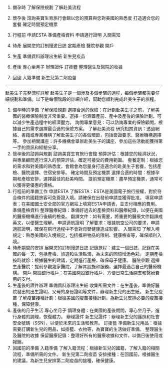 
1. 備孕時
了解保險規劃
了解赴美流程

2. 懷孕後
諮詢美寶生育旅行會館以您的預算與您對美國的熟悉度
打造適合您的套餐
確定時間預定機票

3. 行程前
申請ESTA
準備產檢資料
申請適行證明
入關需知


4. 待產
展開您的訂制慢遊日誌
定期產檢
醫院參觀
開戶

5. 生產
準備資料辦理出生紙
新生兒疫苗

6. 產後
專心坐月子
辦理證件
訂掛籃
整理醫生及醫院的收據

7. 回國
入籍準備
新生兒第二劑疫苗


------------

赴美生子完整流程詳解
赴美生子是一個涉及多個步驟的過程，每個步驟都需要仔細規劃和準備。以下是每個階段的詳細介紹，幫助您順利完成赴美生子的旅程。
1. 備孕時的準備
了解保險規劃
選擇合適的保險：在計劃赴美生子之前，了解美國的醫療保險制度非常重要。選擇一份涵蓋產前、產中及產後的保險計劃，可以減少生產過程中的經濟壓力。
詢問專業意見：可以諮詢專業的保險顧問，根據自己的需求選擇最合適的保險方案。
了解赴美流程
研究相關資訊：透過網絡、書籍或專業機構了解赴美生子的各個環節，包括簽證要求、醫療機構選擇等。
參加相關講座：許多機構會舉辦赴美生子的講座，參加這些活動能獲得第一手的資訊和經驗分享。
2. 懷孕後的諮詢與規劃
諮詢美寶生育旅行會館
預算評估：根據您的經濟狀況，與專業顧問進行深入的預算評估，確定可接受的費用範圍。
套餐定制：根據您的需求和對美國的熟悉度，會館會為您量身打造適合的赴美生子套餐，包括產檢、醫院選擇、住宿安排等。
確定時間及預定機票
選擇合適的時間：根據孕期和產檢安排，選擇最佳的赴美時間。
提前預定機票：盡早預定機票，通常可以獲得更優惠的價格。
3. 行程前的準備工作
申請ESTA
了解ESTA：ESTA是美國電子旅行授權，對於符合條件的國籍旅客可免簽證入境。請確保在出發前申請並獲得批准。
填寫申請表：在美國國土安全部的官方網站上填寫ESTA申請表，並支付相應的費用。
準備產檢資料
整理醫療紀錄：準備好過去的產檢資料和醫療紀錄，以便在美國的醫療機構進行後續的檢查。
翻譯文件：如有需要，將重要的醫療文件翻譯成英文，以便醫生理解。
申請適航證明
了解要求：根據航空公司的要求，申請適航證明，確保在飛行過程中不會對母嬰健康造成影響。
入關需知
了解入境規定：熟悉美國的入境規定，包括攜帶物品的限制、健康檢查等，確保順利入境。
4. 待產期間的安排
展開您的訂制慢遊日誌
記錄旅程：建立一個日誌，記錄在美國的每一天，包括產檢、旅遊和生活點滴，為未來的回憶增添色彩。
定期產檢
按時就診：根據醫生的建議，定期進行產檢，確保母子健康。
醫院參觀
選擇生產醫院：提前參觀幾家醫院，了解其設施和服務，選擇最適合自己的醫療機構。
開戶
開設銀行帳戶：在美國開設銀行帳戶，方便日常生活開支和醫療費用的支付。
5. 生產後的證件辦理
準備資料辦理出生紙
收集所需文件：在生產後，準備好醫院發出的出生證明、父母的身份證明等文件，辦理新生兒的出生紙。
新生兒疫苗
了解疫苗接種計劃：根據美國的疫苗接種計劃，為新生兒安排必要的疫苗接種，保障健康。
6. 產後的月子生活
專心坐月子
調理身體：在美國的產後期間，專心坐月子，進行身體的調理，恢復體力。
辦理證件
新生兒證件：辦理新生兒的護照和社會安全號碼（SSN），以便於未來的生活和教育。
訂掛籃
準備新生兒用品：根據需要訂購新生兒的用品，如掛籃、衣物等，為寶寶的生活做好準備。
整理醫生及醫院的收據
保留醫療記錄：整理好所有的醫療收據和文件，以備日後使用或報銷。
7. 回國前的準備
入籍準備
了解入籍流程：根據新生兒的國籍，了解入籍的相關流程，準備所需的文件。
新生兒第二劑疫苗
安排接種：在回國前，根據醫生的建議，為新生兒安排第二劑疫苗的接種，確保健康。



